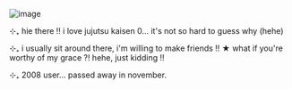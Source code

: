 ![image](https://github.com/user-attachments/assets/fdd5ace9-d5b6-4e72-87ad-3b0f7c00cb1b)
 
 ⊹₊ hie there !! i love jujutsu kaisen 0... it's not so hard to guess why (hehe)
  
 ⊹₊ i usually sit around there, i'm willing to make friends !! ★ what if you're worthy of my grace ?! hehe, just kidding !!
  
 ⊹₊ 2008 user... passed away in november.
